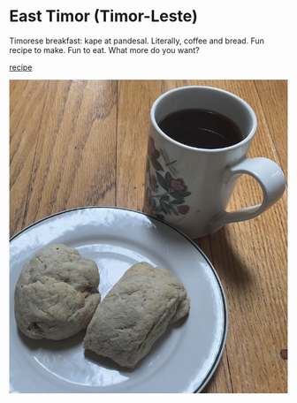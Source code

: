 # East Timor (Timor-Leste)

Timorese breakfast: kape at pandesal. Literally, coffee and bread. Fun
recipe to make. Fun to eat. What more do you want?

[recipe](https://www.196flavors.com/philippines-pan-de-sal/)

![breakfast](images/east_timor.jpeg)
